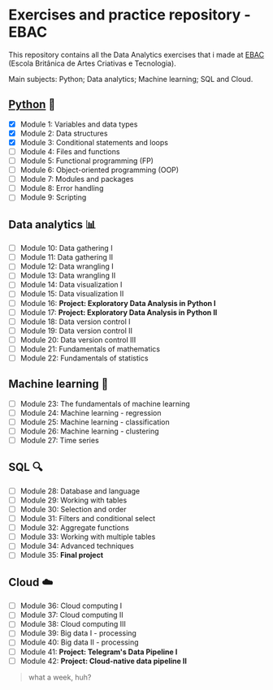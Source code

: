 # Exercises and practice repository - EBAC

This repository contains all the Data Analytics exercises that i made at [EBAC](https://ebaconline.com.br/) (Escola Britânica de Artes Criativas e Tecnologia).

Main subjects: Python; Data analytics; Machine learning; SQL and Cloud.

## [Python](https://github.com/gabriel-olegas/data-analytics-ebac/tree/main/python-exercises) :snake:

- [x] Module 1: Variables and data types
- [x] Module 2: Data structures
- [x] Module 3: Conditional statements and loops
- [ ] Module 4: Files and functions
- [ ] Module 5: Functional programming (FP)
- [ ] Module 6: Object-oriented programming (OOP)
- [ ] Module 7: Modules and packages
- [ ] Module 8: Error handling
- [ ] Module 9: Scripting

## Data analytics 📊

- [ ] Module 10: Data gathering I
- [ ] Module 11: Data gathering II
- [ ] Module 12: Data wrangling I
- [ ] Module 13: Data wrangling II
- [ ] Module 14: Data visualization I
- [ ] Module 15: Data visualization II
- [ ] Module 16: **Project: Exploratory Data Analysis in Python I**
- [ ] Module 17: **Project: Exploratory Data Analysis in Python II**
- [ ] Module 18: Data version control I
- [ ] Module 19: Data version control II
- [ ] Module 20: Data version control III
- [ ] Module 21: Fundamentals of mathematics
- [ ] Module 22: Fundamentals of statistics

## Machine learning 🤖

- [ ] Module 23: The fundamentals of machine learning
- [ ] Module 24: Machine learning - regression
- [ ] Module 25: Machine learning - classification
- [ ] Module 26: Machine learning - clustering
- [ ] Module 27: Time series

## SQL 🔍

- [ ] Module 28: Database and language
- [ ] Module 29: Working with tables
- [ ] Module 30: Selection and order
- [ ] Module 31: Filters and conditional select
- [ ] Module 32: Aggregate functions
- [ ] Module 33: Working with multiple tables
- [ ] Module 34: Advanced techniques
- [ ] Module 35: **Final project**

## Cloud ☁️

- [ ] Module 36: Cloud computing I
- [ ] Module 37: Cloud computing II
- [ ] Module 38: Cloud computing III
- [ ] Module 39: Big data I - processing
- [ ] Module 40: Big data II - processing
- [ ] Module 41: **Project: Telegram's Data Pipeline I**
- [ ] Module 42: **Project: Cloud-native data pipeline II**

> what a week, huh?
